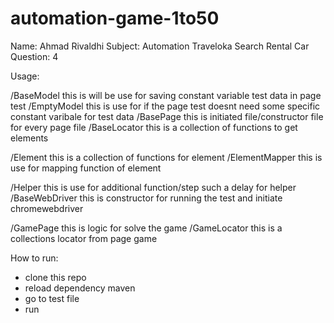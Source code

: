 # automation-game-1to50

Name: Ahmad Rivaldhi 
Subject: Automation Traveloka Search Rental Car 
Question: 4

Usage:

/BaseModel this is will be use for saving constant variable test data in page test
/EmptyModel this is use for if the page test doesnt need some specific constant varibale for test data
/BasePage this is initiated file/constructor file for every page file
/BaseLocator this is a collection of functions to get elements

/Element this is a collection of functions for element
/ElementMapper this is use for mapping function of element

/Helper this is use for additional function/step such a delay for helper
/BaseWebDriver this is constructor for running the test and initiate chromewebdriver

/GamePage this is logic for solve the game
/GameLocator this is a collections locator from page game


How to run:
- clone this repo
- reload dependency maven
- go to test file
- run
